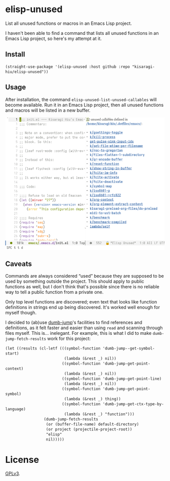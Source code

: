 # elisp-unused

List all unused functions or macros in an Emacs Lisp project.

I haven't been able to find a command that lists all unused functions in an Emacs Lisp project, so here's my attempt at it.

## Install

```elisp
(straight-use-package '(elisp-unused :host github :repo "kisaragi-hiu/elisp-unused"))
```

## Usage

After installation, the command `elisp-unused-list-unused-callables` will become available. Run it in an Emacs Lisp project, then all unused functions and macros will be listed in a new buffer.

![Emacs showing two buffers, one displaying a file called init.el, and another listing unused callables in /home/kisaragi-hiu/.dotfiles/emacs/.](./elisp-unused-1.0.png)

## Caveats

Commands are always considered “used” because they are supposed to be used by something outside the project. This should apply to public functions as well, but I don't think that's possible since there is no reliable way to tell a public function from a private one.

Only top level functions are discovered; even text that looks like function definitions in strings end up being discovered. It's worked well enough for myself though.

I decided to (ab)use [dumb-jump](https://github.com/jacktasia/dumb-jump)'s facilities to find references and definitions, as it felt faster and easier than using `read` and scanning through files myself. This is… inelegant. For example, this is what I did to make `dumb-jump-fetch-results` work for this project:

```elisp
(let ((results (cl-letf (((symbol-function 'dumb-jump--get-symbol-start)
                          (lambda (&rest _) nil))
                         ((symbol-function 'dumb-jump-get-point-context)
                          (lambda (&rest _) nil))
                         ((symbol-function 'dumb-jump-get-point-line)
                          (lambda (&rest _) nil))
                         ((symbol-function 'dumb-jump-get-point-symbol)
                          (lambda (&rest _) thing))
                         ((symbol-function 'dumb-jump-get-ctx-type-by-language)
                          (lambda (&rest _) "function")))
                 (dumb-jump-fetch-results
                  (or (buffer-file-name) default-directory)
                  (or project (projectile-project-root))
                  "elisp"
                  nil)))))
```

# License

[GPLv3](./LICENSE).
